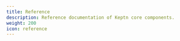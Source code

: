 ```yaml
---
title: Reference
description: Reference documentation of Keptn core components.
weight: 200
icon: reference
---
```


